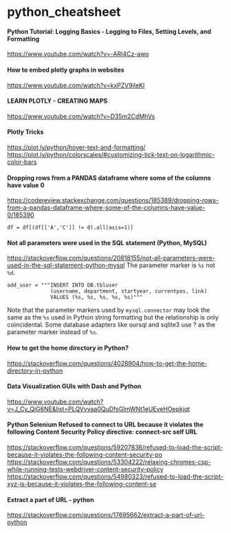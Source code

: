 # python_cheatsheet

#### Python Tutorial: Logging Basics - Logging to Files, Setting Levels, and Formatting
https://www.youtube.com/watch?v=-ARI4Cz-awo

#### How to embed plotly graphs in websites
https://www.youtube.com/watch?v=kxPZV9ileKI

#### LEARN PLOTLY - CREATING MAPS
https://www.youtube.com/watch?v=D35m2CdMhVs

#### Plotly Tricks
https://plot.ly/python/hover-text-and-formatting/
https://plot.ly/python/colorscales/#customizing-tick-text-on-logarithmic-color-bars

#### Dropping rows from a PANDAS dataframe where some of the columns have value 0
https://codereview.stackexchange.com/questions/185389/dropping-rows-from-a-pandas-dataframe-where-some-of-the-columns-have-value-0/185390
```
df = df[(df[['A','C']] != 0).all(axis=1)]
```

#### Not all parameters were used in the SQL statement (Python, MySQL)
https://stackoverflow.com/questions/20818155/not-all-parameters-were-used-in-the-sql-statement-python-mysql
The parameter marker is `%s` not `%d`.
```
add_user = """INSERT INTO DB.tbluser 
              (username, department, startyear, currentpos, link) 
              VALUES (%s, %s, %s, %s, %s)"""
```
Note that the parameter markers used by `mysql.connector` may look the same as the `%s` used in Python string formatting but the relationship is only coincidental. Some database adapters like oursql and sqlite3 use ? as the parameter marker instead of `%s`.


#### How to get the home directory in Python?
https://stackoverflow.com/questions/4028904/how-to-get-the-home-directory-in-python

#### Data Visualization GUIs with Dash and Python
https://www.youtube.com/watch?v=J_Cy_QjG6NE&list=PLQVvvaa0QuDfsGImWNt1eUEveHOepkjqt

#### Python Selenium Refused to connect to URL because it violates the following Content Security Policy directive: connect-src self URL
https://stackoverflow.com/questions/59207838/refused-to-load-the-script-because-it-violates-the-following-content-security-po
<br>https://stackoverflow.com/questions/53304222/relaxing-chromes-csp-while-running-tests-webdriver-content-security-policy
<br>https://stackoverflow.com/questions/54980323/refused-to-load-the-script-xyz-js-because-it-violates-the-following-content-se

#### Extract a part of URL - python
https://stackoverflow.com/questions/17695662/extract-a-part-of-url-python
